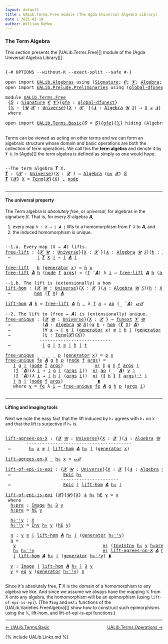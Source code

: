 ```yaml
---
layout: default
title : UALib.Terms.Free module (The Agda Universal Algebra Library)
date : 2021-01-14
author: William DeMeo
---
```


### <a id="the-term-algebra">The Term Algebra</a>

This section presents the [UALib.Terms.Free][] module of the [Agda Universal Algebra Library][].

<pre class="Agda">

<a id="298" class="Symbol">{-#</a> <a id="302" class="Keyword">OPTIONS</a> <a id="310" class="Pragma">--without-K</a> <a id="322" class="Pragma">--exact-split</a> <a id="336" class="Pragma">--safe</a> <a id="343" class="Symbol">#-}</a>

<a id="348" class="Keyword">open</a> <a id="353" class="Keyword">import</a> <a id="360" href="UALib.Algebras.html" class="Module">UALib.Algebras</a> <a id="375" class="Keyword">using</a> <a id="381" class="Symbol">(</a><a id="382" href="UALib.Algebras.Signatures.html#1419" class="Function">Signature</a><a id="391" class="Symbol">;</a> <a id="393" href="universes.html#613" class="Generalizable">𝓞</a><a id="394" class="Symbol">;</a> <a id="396" href="universes.html#617" class="Generalizable">𝓥</a><a id="397" class="Symbol">;</a> <a id="399" href="UALib.Algebras.Algebras.html#781" class="Function">Algebra</a><a id="406" class="Symbol">;</a> <a id="408" href="UALib.Algebras.Algebras.html#3508" class="Function Operator">_↠_</a><a id="411" class="Symbol">)</a>
<a id="413" class="Keyword">open</a> <a id="418" class="Keyword">import</a> <a id="425" href="UALib.Prelude.Preliminaries.html" class="Module">UALib.Prelude.Preliminaries</a> <a id="453" class="Keyword">using</a> <a id="459" class="Symbol">(</a><a id="460" href="MGS-Subsingleton-Theorems.html#3468" class="Function">global-dfunext</a><a id="474" class="Symbol">;</a> <a id="476" href="universes.html#551" class="Postulate">Universe</a><a id="484" class="Symbol">;</a> <a id="486" href="universes.html#758" class="Function Operator">_̇</a><a id="488" class="Symbol">)</a>

<a id="491" class="Keyword">module</a> <a id="498" href="UALib.Terms.Free.html" class="Module">UALib.Terms.Free</a>
 <a id="516" class="Symbol">{</a><a id="517" href="UALib.Terms.Free.html#517" class="Bound">𝑆</a> <a id="519" class="Symbol">:</a> <a id="521" href="UALib.Algebras.Signatures.html#1419" class="Function">Signature</a> <a id="531" href="universes.html#613" class="Generalizable">𝓞</a> <a id="533" href="universes.html#617" class="Generalizable">𝓥</a><a id="534" class="Symbol">}{</a><a id="536" href="UALib.Terms.Free.html#536" class="Bound">gfe</a> <a id="540" class="Symbol">:</a> <a id="542" href="MGS-Subsingleton-Theorems.html#3468" class="Function">global-dfunext</a><a id="556" class="Symbol">}</a>
 <a id="559" class="Symbol">{</a><a id="560" href="UALib.Terms.Free.html#560" class="Bound">𝕏</a> <a id="562" class="Symbol">:</a> <a id="564" class="Symbol">{</a><a id="565" href="UALib.Terms.Free.html#565" class="Bound">𝓤</a> <a id="567" href="UALib.Terms.Free.html#567" class="Bound">𝓧</a> <a id="569" class="Symbol">:</a> <a id="571" href="universes.html#551" class="Postulate">Universe</a><a id="579" class="Symbol">}{</a><a id="581" href="UALib.Terms.Free.html#581" class="Bound">X</a> <a id="583" class="Symbol">:</a> <a id="585" href="UALib.Terms.Free.html#567" class="Bound">𝓧</a> <a id="587" href="universes.html#758" class="Function Operator">̇</a> <a id="589" class="Symbol">}(</a><a id="591" href="UALib.Terms.Free.html#591" class="Bound">𝑨</a> <a id="593" class="Symbol">:</a> <a id="595" href="UALib.Algebras.Algebras.html#781" class="Function">Algebra</a> <a id="603" href="UALib.Terms.Free.html#565" class="Bound">𝓤</a> <a id="605" href="UALib.Terms.Free.html#517" class="Bound">𝑆</a><a id="606" class="Symbol">)</a> <a id="608" class="Symbol">→</a> <a id="610" href="UALib.Terms.Free.html#581" class="Bound">X</a> <a id="612" href="UALib.Algebras.Algebras.html#3508" class="Function Operator">↠</a> <a id="614" href="UALib.Terms.Free.html#591" class="Bound">𝑨</a><a id="615" class="Symbol">}</a>
 <a id="618" class="Keyword">where</a>

<a id="625" class="Keyword">open</a> <a id="630" class="Keyword">import</a> <a id="637" href="UALib.Terms.Basic.html" class="Module">UALib.Terms.Basic</a><a id="654" class="Symbol">{</a><a id="655" class="Argument">𝑆</a> <a id="657" class="Symbol">=</a> <a id="659" href="UALib.Terms.Free.html#517" class="Bound">𝑆</a><a id="660" class="Symbol">}{</a><a id="662" href="UALib.Terms.Free.html#536" class="Bound">gfe</a><a id="665" class="Symbol">}{</a><a id="667" href="UALib.Terms.Free.html#560" class="Bound">𝕏</a><a id="668" class="Symbol">}</a> <a id="670" class="Keyword">hiding</a> <a id="677" class="Symbol">(</a>Algebra<a id="685" class="Symbol">)</a> <a id="687" class="Keyword">public</a>

</pre>

Terms can be viewed as acting on other terms and we can form an algebraic structure whose domain and basic operations are both the collection of term operations. We call this the **term algebra** and denote it by `𝑻 X`. In [Agda][] the term algebra is defined as simply as one would hope.

<pre class="Agda">

<a id="1011" class="Comment">--The term algebra 𝑻 X.</a>
<a id="𝑻"></a><a id="1035" href="UALib.Terms.Free.html#1035" class="Function">𝑻</a> <a id="1037" class="Symbol">:</a> <a id="1039" class="Symbol">{</a><a id="1040" href="UALib.Terms.Free.html#1040" class="Bound">𝓧</a> <a id="1042" class="Symbol">:</a> <a id="1044" href="universes.html#551" class="Postulate">Universe</a><a id="1052" class="Symbol">}(</a><a id="1054" href="UALib.Terms.Free.html#1054" class="Bound">X</a> <a id="1056" class="Symbol">:</a> <a id="1058" href="UALib.Terms.Free.html#1040" class="Bound">𝓧</a> <a id="1060" href="universes.html#758" class="Function Operator">̇</a><a id="1061" class="Symbol">)</a> <a id="1063" class="Symbol">→</a> <a id="1065" href="UALib.Algebras.Algebras.html#781" class="Function">Algebra</a> <a id="1073" class="Symbol">(</a><a id="1074" href="UALib.Algebras.Products.html#2005" class="Function">ov</a> <a id="1077" href="UALib.Terms.Free.html#1040" class="Bound">𝓧</a><a id="1078" class="Symbol">)</a> <a id="1080" href="UALib.Terms.Free.html#517" class="Bound">𝑆</a>
<a id="1082" href="UALib.Terms.Free.html#1035" class="Function">𝑻</a> <a id="1084" class="Symbol">{</a><a id="1085" href="UALib.Terms.Free.html#1085" class="Bound">𝓧</a><a id="1086" class="Symbol">}</a> <a id="1088" href="UALib.Terms.Free.html#1088" class="Bound">X</a> <a id="1090" class="Symbol">=</a> <a id="1092" href="UALib.Terms.Basic.html#1040" class="Datatype">Term</a><a id="1096" class="Symbol">{</a><a id="1097" href="UALib.Terms.Free.html#1085" class="Bound">𝓧</a><a id="1098" class="Symbol">}{</a><a id="1100" href="UALib.Terms.Free.html#1088" class="Bound">X</a><a id="1101" class="Symbol">}</a> <a id="1103" href="MGS-MLTT.html#2929" class="InductiveConstructor Operator">,</a> <a id="1105" href="UALib.Terms.Basic.html#1123" class="InductiveConstructor">node</a>

</pre>

-------------------------------------------

#### <a id="the-universal-property">The universal property</a>

The Term algebra is *absolutely free*, or *universal*, for algebras in the signature 𝑆. That is, for every 𝑆-algebra 𝑨,

1.  every map `h : 𝑋 → ∣ 𝑨 ∣` lifts to a homomorphism from `𝑻 X` to 𝑨, and
2.  the induced homomorphism is unique.

<pre class="Agda">

<a id="1483" class="Comment">--1.a. Every map (X → 𝑨) lifts.</a>
<a id="free-lift"></a><a id="1515" href="UALib.Terms.Free.html#1515" class="Function">free-lift</a> <a id="1525" class="Symbol">:</a> <a id="1527" class="Symbol">{</a><a id="1528" href="UALib.Terms.Free.html#1528" class="Bound">𝓧</a> <a id="1530" href="UALib.Terms.Free.html#1530" class="Bound">𝓤</a> <a id="1532" class="Symbol">:</a> <a id="1534" href="universes.html#551" class="Postulate">Universe</a><a id="1542" class="Symbol">}{</a><a id="1544" href="UALib.Terms.Free.html#1544" class="Bound">X</a> <a id="1546" class="Symbol">:</a> <a id="1548" href="UALib.Terms.Free.html#1528" class="Bound">𝓧</a> <a id="1550" href="universes.html#758" class="Function Operator">̇</a><a id="1551" class="Symbol">}(</a><a id="1553" href="UALib.Terms.Free.html#1553" class="Bound">𝑨</a> <a id="1555" class="Symbol">:</a> <a id="1557" href="UALib.Algebras.Algebras.html#781" class="Function">Algebra</a> <a id="1565" href="UALib.Terms.Free.html#1530" class="Bound">𝓤</a> <a id="1567" href="UALib.Terms.Free.html#517" class="Bound">𝑆</a><a id="1568" class="Symbol">)(</a><a id="1570" href="UALib.Terms.Free.html#1570" class="Bound">h</a> <a id="1572" class="Symbol">:</a> <a id="1574" href="UALib.Terms.Free.html#1544" class="Bound">X</a> <a id="1576" class="Symbol">→</a> <a id="1578" href="UALib.Prelude.Preliminaries.html#11659" class="Function Operator">∣</a> <a id="1580" href="UALib.Terms.Free.html#1553" class="Bound">𝑨</a> <a id="1582" href="UALib.Prelude.Preliminaries.html#11659" class="Function Operator">∣</a><a id="1583" class="Symbol">)</a>
 <a id="1586" class="Symbol">→</a>          <a id="1597" href="UALib.Prelude.Preliminaries.html#11659" class="Function Operator">∣</a> <a id="1599" href="UALib.Terms.Free.html#1035" class="Function">𝑻</a> <a id="1601" href="UALib.Terms.Free.html#1544" class="Bound">X</a> <a id="1603" href="UALib.Prelude.Preliminaries.html#11659" class="Function Operator">∣</a> <a id="1605" class="Symbol">→</a> <a id="1607" href="UALib.Prelude.Preliminaries.html#11659" class="Function Operator">∣</a> <a id="1609" href="UALib.Terms.Free.html#1553" class="Bound">𝑨</a> <a id="1611" href="UALib.Prelude.Preliminaries.html#11659" class="Function Operator">∣</a>

<a id="1614" href="UALib.Terms.Free.html#1515" class="Function">free-lift</a> <a id="1624" class="Symbol">_</a> <a id="1626" href="UALib.Terms.Free.html#1626" class="Bound">h</a> <a id="1628" class="Symbol">(</a><a id="1629" href="UALib.Terms.Basic.html#1094" class="InductiveConstructor">generator</a> <a id="1639" href="UALib.Terms.Free.html#1639" class="Bound">x</a><a id="1640" class="Symbol">)</a> <a id="1642" class="Symbol">=</a> <a id="1644" href="UALib.Terms.Free.html#1626" class="Bound">h</a> <a id="1646" href="UALib.Terms.Free.html#1639" class="Bound">x</a>
<a id="1648" href="UALib.Terms.Free.html#1515" class="Function">free-lift</a> <a id="1658" href="UALib.Terms.Free.html#1658" class="Bound">𝑨</a> <a id="1660" href="UALib.Terms.Free.html#1660" class="Bound">h</a> <a id="1662" class="Symbol">(</a><a id="1663" href="UALib.Terms.Basic.html#1123" class="InductiveConstructor">node</a> <a id="1668" href="UALib.Terms.Free.html#1668" class="Bound">f</a> <a id="1670" href="UALib.Terms.Free.html#1670" class="Bound">args</a><a id="1674" class="Symbol">)</a> <a id="1676" class="Symbol">=</a> <a id="1678" class="Symbol">(</a><a id="1679" href="UALib.Terms.Free.html#1668" class="Bound">f</a> <a id="1681" href="UALib.Algebras.Algebras.html#2971" class="Function Operator">̂</a> <a id="1683" href="UALib.Terms.Free.html#1658" class="Bound">𝑨</a><a id="1684" class="Symbol">)</a> <a id="1686" class="Symbol">λ</a> <a id="1688" href="UALib.Terms.Free.html#1688" class="Bound">i</a> <a id="1690" class="Symbol">→</a> <a id="1692" href="UALib.Terms.Free.html#1515" class="Function">free-lift</a> <a id="1702" href="UALib.Terms.Free.html#1658" class="Bound">𝑨</a> <a id="1704" href="UALib.Terms.Free.html#1660" class="Bound">h</a> <a id="1706" class="Symbol">(</a><a id="1707" href="UALib.Terms.Free.html#1670" class="Bound">args</a> <a id="1712" href="UALib.Terms.Free.html#1688" class="Bound">i</a><a id="1713" class="Symbol">)</a>

<a id="1716" class="Comment">--1.b. The lift is (extensionally) a hom</a>
<a id="lift-hom"></a><a id="1757" href="UALib.Terms.Free.html#1757" class="Function">lift-hom</a> <a id="1766" class="Symbol">:</a> <a id="1768" class="Symbol">{</a><a id="1769" href="UALib.Terms.Free.html#1769" class="Bound">𝓧</a> <a id="1771" href="UALib.Terms.Free.html#1771" class="Bound">𝓤</a> <a id="1773" class="Symbol">:</a> <a id="1775" href="universes.html#551" class="Postulate">Universe</a><a id="1783" class="Symbol">}{</a><a id="1785" href="UALib.Terms.Free.html#1785" class="Bound">X</a> <a id="1787" class="Symbol">:</a> <a id="1789" href="UALib.Terms.Free.html#1769" class="Bound">𝓧</a> <a id="1791" href="universes.html#758" class="Function Operator">̇</a><a id="1792" class="Symbol">}(</a><a id="1794" href="UALib.Terms.Free.html#1794" class="Bound">𝑨</a> <a id="1796" class="Symbol">:</a> <a id="1798" href="UALib.Algebras.Algebras.html#781" class="Function">Algebra</a> <a id="1806" href="UALib.Terms.Free.html#1771" class="Bound">𝓤</a> <a id="1808" href="UALib.Terms.Free.html#517" class="Bound">𝑆</a><a id="1809" class="Symbol">)(</a><a id="1811" href="UALib.Terms.Free.html#1811" class="Bound">h</a> <a id="1813" class="Symbol">:</a> <a id="1815" href="UALib.Terms.Free.html#1785" class="Bound">X</a> <a id="1817" class="Symbol">→</a> <a id="1819" href="UALib.Prelude.Preliminaries.html#11659" class="Function Operator">∣</a> <a id="1821" href="UALib.Terms.Free.html#1794" class="Bound">𝑨</a> <a id="1823" href="UALib.Prelude.Preliminaries.html#11659" class="Function Operator">∣</a><a id="1824" class="Symbol">)</a>
 <a id="1827" class="Symbol">→</a>         <a id="1837" href="UALib.Homomorphisms.Basic.html#2061" class="Function">hom</a> <a id="1841" class="Symbol">(</a><a id="1842" href="UALib.Terms.Free.html#1035" class="Function">𝑻</a> <a id="1844" href="UALib.Terms.Free.html#1785" class="Bound">X</a><a id="1845" class="Symbol">)</a> <a id="1847" href="UALib.Terms.Free.html#1794" class="Bound">𝑨</a>

<a id="1850" href="UALib.Terms.Free.html#1757" class="Function">lift-hom</a> <a id="1859" href="UALib.Terms.Free.html#1859" class="Bound">𝑨</a> <a id="1861" href="UALib.Terms.Free.html#1861" class="Bound">h</a> <a id="1863" class="Symbol">=</a> <a id="1865" href="UALib.Terms.Free.html#1515" class="Function">free-lift</a> <a id="1875" href="UALib.Terms.Free.html#1859" class="Bound">𝑨</a> <a id="1877" href="UALib.Terms.Free.html#1861" class="Bound">h</a> <a id="1879" href="MGS-MLTT.html#2929" class="InductiveConstructor Operator">,</a> <a id="1881" class="Symbol">λ</a> <a id="1883" href="UALib.Terms.Free.html#1883" class="Bound">f</a> <a id="1885" href="UALib.Terms.Free.html#1885" class="Bound">a</a> <a id="1887" class="Symbol">→</a> <a id="1889" href="MGS-MLTT.html#6613" class="Function">ap</a> <a id="1892" class="Symbol">(_</a> <a id="1895" href="UALib.Algebras.Algebras.html#2971" class="Function Operator">̂</a> <a id="1897" href="UALib.Terms.Free.html#1859" class="Bound">𝑨</a><a id="1898" class="Symbol">)</a> <a id="1900" href="MGS-MLTT.html#4221" class="InductiveConstructor">𝓇ℯ𝒻𝓁</a>

<a id="1906" class="Comment">--2. The lift to (free → 𝑨) is (extensionally) unique.</a>
<a id="free-unique"></a><a id="1961" href="UALib.Terms.Free.html#1961" class="Function">free-unique</a> <a id="1973" class="Symbol">:</a> <a id="1975" class="Symbol">{</a><a id="1976" href="UALib.Terms.Free.html#1976" class="Bound">𝓧</a> <a id="1978" href="UALib.Terms.Free.html#1978" class="Bound">𝓤</a> <a id="1980" class="Symbol">:</a> <a id="1982" href="universes.html#551" class="Postulate">Universe</a><a id="1990" class="Symbol">}{</a><a id="1992" href="UALib.Terms.Free.html#1992" class="Bound">X</a> <a id="1994" class="Symbol">:</a> <a id="1996" href="UALib.Terms.Free.html#1976" class="Bound">𝓧</a> <a id="1998" href="universes.html#758" class="Function Operator">̇</a><a id="1999" class="Symbol">}</a> <a id="2001" class="Symbol">→</a> <a id="2003" href="MGS-FunExt-from-Univalence.html#393" class="Function">funext</a> <a id="2010" href="UALib.Terms.Free.html#533" class="Bound">𝓥</a> <a id="2012" href="UALib.Terms.Free.html#1978" class="Bound">𝓤</a>
 <a id="2015" class="Symbol">→</a>            <a id="2028" class="Symbol">(</a><a id="2029" href="UALib.Terms.Free.html#2029" class="Bound">𝑨</a> <a id="2031" class="Symbol">:</a> <a id="2033" href="UALib.Algebras.Algebras.html#781" class="Function">Algebra</a> <a id="2041" href="UALib.Terms.Free.html#1978" class="Bound">𝓤</a> <a id="2043" href="UALib.Terms.Free.html#517" class="Bound">𝑆</a><a id="2044" class="Symbol">)(</a><a id="2046" href="UALib.Terms.Free.html#2046" class="Bound">g</a> <a id="2048" href="UALib.Terms.Free.html#2048" class="Bound">h</a> <a id="2050" class="Symbol">:</a> <a id="2052" href="UALib.Homomorphisms.Basic.html#2061" class="Function">hom</a> <a id="2056" class="Symbol">(</a><a id="2057" href="UALib.Terms.Free.html#1035" class="Function">𝑻</a> <a id="2059" href="UALib.Terms.Free.html#1992" class="Bound">X</a><a id="2060" class="Symbol">)</a> <a id="2062" href="UALib.Terms.Free.html#2029" class="Bound">𝑨</a><a id="2063" class="Symbol">)</a>
 <a id="2066" class="Symbol">→</a>            <a id="2079" class="Symbol">(∀</a> <a id="2082" href="UALib.Terms.Free.html#2082" class="Bound">x</a> <a id="2084" class="Symbol">→</a> <a id="2086" href="UALib.Prelude.Preliminaries.html#11659" class="Function Operator">∣</a> <a id="2088" href="UALib.Terms.Free.html#2046" class="Bound">g</a> <a id="2090" href="UALib.Prelude.Preliminaries.html#11659" class="Function Operator">∣</a> <a id="2092" class="Symbol">(</a><a id="2093" href="UALib.Terms.Basic.html#1094" class="InductiveConstructor">generator</a> <a id="2103" href="UALib.Terms.Free.html#2082" class="Bound">x</a><a id="2104" class="Symbol">)</a> <a id="2106" href="MGS-MLTT.html#4207" class="Datatype Operator">≡</a> <a id="2108" href="UALib.Prelude.Preliminaries.html#11659" class="Function Operator">∣</a> <a id="2110" href="UALib.Terms.Free.html#2048" class="Bound">h</a> <a id="2112" href="UALib.Prelude.Preliminaries.html#11659" class="Function Operator">∣</a> <a id="2114" class="Symbol">(</a><a id="2115" href="UALib.Terms.Basic.html#1094" class="InductiveConstructor">generator</a> <a id="2125" href="UALib.Terms.Free.html#2082" class="Bound">x</a><a id="2126" class="Symbol">))</a>
 <a id="2130" class="Symbol">→</a>            <a id="2143" class="Symbol">(</a><a id="2144" href="UALib.Terms.Free.html#2144" class="Bound">t</a> <a id="2146" class="Symbol">:</a> <a id="2148" href="UALib.Terms.Basic.html#1040" class="Datatype">Term</a><a id="2152" class="Symbol">{</a><a id="2153" href="UALib.Terms.Free.html#1976" class="Bound">𝓧</a><a id="2154" class="Symbol">}{</a><a id="2156" href="UALib.Terms.Free.html#1992" class="Bound">X</a><a id="2157" class="Symbol">})</a>
             <a id="2173" class="Comment">---------------------------</a>
 <a id="2202" class="Symbol">→</a>            <a id="2215" href="UALib.Prelude.Preliminaries.html#11659" class="Function Operator">∣</a> <a id="2217" href="UALib.Terms.Free.html#2046" class="Bound">g</a> <a id="2219" href="UALib.Prelude.Preliminaries.html#11659" class="Function Operator">∣</a> <a id="2221" href="UALib.Terms.Free.html#2144" class="Bound">t</a> <a id="2223" href="MGS-MLTT.html#4207" class="Datatype Operator">≡</a> <a id="2225" href="UALib.Prelude.Preliminaries.html#11659" class="Function Operator">∣</a> <a id="2227" href="UALib.Terms.Free.html#2048" class="Bound">h</a> <a id="2229" href="UALib.Prelude.Preliminaries.html#11659" class="Function Operator">∣</a> <a id="2231" href="UALib.Terms.Free.html#2144" class="Bound">t</a>

<a id="2234" href="UALib.Terms.Free.html#1961" class="Function">free-unique</a> <a id="2246" class="Symbol">_</a> <a id="2248" class="Symbol">_</a> <a id="2250" class="Symbol">_</a> <a id="2252" class="Symbol">_</a> <a id="2254" href="UALib.Terms.Free.html#2254" class="Bound">p</a> <a id="2256" class="Symbol">(</a><a id="2257" href="UALib.Terms.Basic.html#1094" class="InductiveConstructor">generator</a> <a id="2267" href="UALib.Terms.Free.html#2267" class="Bound">x</a><a id="2268" class="Symbol">)</a> <a id="2270" class="Symbol">=</a> <a id="2272" href="UALib.Terms.Free.html#2254" class="Bound">p</a> <a id="2274" href="UALib.Terms.Free.html#2267" class="Bound">x</a>
<a id="2276" href="UALib.Terms.Free.html#1961" class="Function">free-unique</a> <a id="2288" href="UALib.Terms.Free.html#2288" class="Bound">fe</a> <a id="2291" href="UALib.Terms.Free.html#2291" class="Bound">𝑨</a> <a id="2293" href="UALib.Terms.Free.html#2293" class="Bound">g</a> <a id="2295" href="UALib.Terms.Free.html#2295" class="Bound">h</a> <a id="2297" href="UALib.Terms.Free.html#2297" class="Bound">p</a> <a id="2299" class="Symbol">(</a><a id="2300" href="UALib.Terms.Basic.html#1123" class="InductiveConstructor">node</a> <a id="2305" href="UALib.Terms.Free.html#2305" class="Bound">f</a> <a id="2307" href="UALib.Terms.Free.html#2307" class="Bound">args</a><a id="2311" class="Symbol">)</a> <a id="2313" class="Symbol">=</a>
   <a id="2318" href="UALib.Prelude.Preliminaries.html#11659" class="Function Operator">∣</a> <a id="2320" href="UALib.Terms.Free.html#2293" class="Bound">g</a> <a id="2322" href="UALib.Prelude.Preliminaries.html#11659" class="Function Operator">∣</a> <a id="2324" class="Symbol">(</a><a id="2325" href="UALib.Terms.Basic.html#1123" class="InductiveConstructor">node</a> <a id="2330" href="UALib.Terms.Free.html#2305" class="Bound">f</a> <a id="2332" href="UALib.Terms.Free.html#2307" class="Bound">args</a><a id="2336" class="Symbol">)</a>            <a id="2349" href="MGS-MLTT.html#5997" class="Function Operator">≡⟨</a> <a id="2352" href="UALib.Prelude.Preliminaries.html#11740" class="Function Operator">∥</a> <a id="2354" href="UALib.Terms.Free.html#2293" class="Bound">g</a> <a id="2356" href="UALib.Prelude.Preliminaries.html#11740" class="Function Operator">∥</a> <a id="2358" href="UALib.Terms.Free.html#2305" class="Bound">f</a> <a id="2360" href="UALib.Terms.Free.html#2307" class="Bound">args</a> <a id="2365" href="MGS-MLTT.html#5997" class="Function Operator">⟩</a>
   <a id="2370" class="Symbol">(</a><a id="2371" href="UALib.Terms.Free.html#2305" class="Bound">f</a> <a id="2373" href="UALib.Algebras.Algebras.html#2971" class="Function Operator">̂</a> <a id="2375" href="UALib.Terms.Free.html#2291" class="Bound">𝑨</a><a id="2376" class="Symbol">)(λ</a> <a id="2380" href="UALib.Terms.Free.html#2380" class="Bound">i</a> <a id="2382" class="Symbol">→</a> <a id="2384" href="UALib.Prelude.Preliminaries.html#11659" class="Function Operator">∣</a> <a id="2386" href="UALib.Terms.Free.html#2293" class="Bound">g</a> <a id="2388" href="UALib.Prelude.Preliminaries.html#11659" class="Function Operator">∣</a> <a id="2390" class="Symbol">(</a><a id="2391" href="UALib.Terms.Free.html#2307" class="Bound">args</a> <a id="2396" href="UALib.Terms.Free.html#2380" class="Bound">i</a><a id="2397" class="Symbol">))</a>  <a id="2401" href="MGS-MLTT.html#5997" class="Function Operator">≡⟨</a> <a id="2404" href="MGS-MLTT.html#6613" class="Function">ap</a> <a id="2407" class="Symbol">(_</a> <a id="2410" href="UALib.Algebras.Algebras.html#2971" class="Function Operator">̂</a> <a id="2412" href="UALib.Terms.Free.html#2291" class="Bound">𝑨</a><a id="2413" class="Symbol">)</a> <a id="2415" href="UALib.Terms.Free.html#2521" class="Function">γ</a> <a id="2417" href="MGS-MLTT.html#5997" class="Function Operator">⟩</a>
   <a id="2422" class="Symbol">(</a><a id="2423" href="UALib.Terms.Free.html#2305" class="Bound">f</a> <a id="2425" href="UALib.Algebras.Algebras.html#2971" class="Function Operator">̂</a> <a id="2427" href="UALib.Terms.Free.html#2291" class="Bound">𝑨</a><a id="2428" class="Symbol">)(λ</a> <a id="2432" href="UALib.Terms.Free.html#2432" class="Bound">i</a> <a id="2434" class="Symbol">→</a> <a id="2436" href="UALib.Prelude.Preliminaries.html#11659" class="Function Operator">∣</a> <a id="2438" href="UALib.Terms.Free.html#2295" class="Bound">h</a> <a id="2440" href="UALib.Prelude.Preliminaries.html#11659" class="Function Operator">∣</a> <a id="2442" class="Symbol">(</a><a id="2443" href="UALib.Terms.Free.html#2307" class="Bound">args</a> <a id="2448" href="UALib.Terms.Free.html#2432" class="Bound">i</a><a id="2449" class="Symbol">))</a>  <a id="2453" href="MGS-MLTT.html#5997" class="Function Operator">≡⟨</a> <a id="2456" class="Symbol">(</a><a id="2457" href="UALib.Prelude.Preliminaries.html#11740" class="Function Operator">∥</a> <a id="2459" href="UALib.Terms.Free.html#2295" class="Bound">h</a> <a id="2461" href="UALib.Prelude.Preliminaries.html#11740" class="Function Operator">∥</a> <a id="2463" href="UALib.Terms.Free.html#2305" class="Bound">f</a> <a id="2465" href="UALib.Terms.Free.html#2307" class="Bound">args</a><a id="2469" class="Symbol">)</a><a id="2470" href="MGS-MLTT.html#6125" class="Function Operator">⁻¹</a> <a id="2473" href="MGS-MLTT.html#5997" class="Function Operator">⟩</a>
   <a id="2478" href="UALib.Prelude.Preliminaries.html#11659" class="Function Operator">∣</a> <a id="2480" href="UALib.Terms.Free.html#2295" class="Bound">h</a> <a id="2482" href="UALib.Prelude.Preliminaries.html#11659" class="Function Operator">∣</a> <a id="2484" class="Symbol">(</a><a id="2485" href="UALib.Terms.Basic.html#1123" class="InductiveConstructor">node</a> <a id="2490" href="UALib.Terms.Free.html#2305" class="Bound">f</a> <a id="2492" href="UALib.Terms.Free.html#2307" class="Bound">args</a><a id="2496" class="Symbol">)</a>             <a id="2510" href="MGS-MLTT.html#6079" class="Function Operator">∎</a>
   <a id="2515" class="Keyword">where</a> <a id="2521" href="UALib.Terms.Free.html#2521" class="Function">γ</a> <a id="2523" class="Symbol">=</a> <a id="2525" href="UALib.Terms.Free.html#2288" class="Bound">fe</a> <a id="2528" class="Symbol">λ</a> <a id="2530" href="UALib.Terms.Free.html#2530" class="Bound">i</a> <a id="2532" class="Symbol">→</a> <a id="2534" href="UALib.Terms.Free.html#1961" class="Function">free-unique</a> <a id="2546" href="UALib.Terms.Free.html#2288" class="Bound">fe</a> <a id="2549" href="UALib.Terms.Free.html#2291" class="Bound">𝑨</a> <a id="2551" href="UALib.Terms.Free.html#2293" class="Bound">g</a> <a id="2553" href="UALib.Terms.Free.html#2295" class="Bound">h</a> <a id="2555" href="UALib.Terms.Free.html#2297" class="Bound">p</a> <a id="2557" class="Symbol">(</a><a id="2558" href="UALib.Terms.Free.html#2307" class="Bound">args</a> <a id="2563" href="UALib.Terms.Free.html#2530" class="Bound">i</a><a id="2564" class="Symbol">)</a>

</pre>

-------------------------------------------------

#### <a id="lifting-and-imaging-tools">Lifting and imaging tools</a>

Next we note the easy fact that the lift induced by `h₀` agrees with `h₀` on `X` and that the lift is surjective if `h₀` is.

<pre class="Agda">

<a id="lift-agrees-on-X"></a><a id="2840" href="UALib.Terms.Free.html#2840" class="Function">lift-agrees-on-X</a> <a id="2857" class="Symbol">:</a> <a id="2859" class="Symbol">{</a><a id="2860" href="UALib.Terms.Free.html#2860" class="Bound">𝓧</a> <a id="2862" href="UALib.Terms.Free.html#2862" class="Bound">𝓤</a> <a id="2864" class="Symbol">:</a> <a id="2866" href="universes.html#551" class="Postulate">Universe</a><a id="2874" class="Symbol">}{</a><a id="2876" href="UALib.Terms.Free.html#2876" class="Bound">X</a> <a id="2878" class="Symbol">:</a> <a id="2880" href="UALib.Terms.Free.html#2860" class="Bound">𝓧</a> <a id="2882" href="universes.html#758" class="Function Operator">̇</a><a id="2883" class="Symbol">}(</a><a id="2885" href="UALib.Terms.Free.html#2885" class="Bound">𝑨</a> <a id="2887" class="Symbol">:</a> <a id="2889" href="UALib.Algebras.Algebras.html#781" class="Function">Algebra</a> <a id="2897" href="UALib.Terms.Free.html#2862" class="Bound">𝓤</a> <a id="2899" href="UALib.Terms.Free.html#517" class="Bound">𝑆</a><a id="2900" class="Symbol">)(</a><a id="2902" href="UALib.Terms.Free.html#2902" class="Bound">h₀</a> <a id="2905" class="Symbol">:</a> <a id="2907" href="UALib.Terms.Free.html#2876" class="Bound">X</a> <a id="2909" class="Symbol">→</a> <a id="2911" href="UALib.Prelude.Preliminaries.html#11659" class="Function Operator">∣</a> <a id="2913" href="UALib.Terms.Free.html#2885" class="Bound">𝑨</a> <a id="2915" href="UALib.Prelude.Preliminaries.html#11659" class="Function Operator">∣</a><a id="2916" class="Symbol">)(</a><a id="2918" href="UALib.Terms.Free.html#2918" class="Bound">x</a> <a id="2920" class="Symbol">:</a> <a id="2922" href="UALib.Terms.Free.html#2876" class="Bound">X</a><a id="2923" class="Symbol">)</a>
        <a id="2933" class="Comment">----------------------------------------</a>
 <a id="2975" class="Symbol">→</a>       <a id="2983" href="UALib.Terms.Free.html#2902" class="Bound">h₀</a> <a id="2986" href="UALib.Terms.Free.html#2918" class="Bound">x</a> <a id="2988" href="MGS-MLTT.html#4207" class="Datatype Operator">≡</a> <a id="2990" href="UALib.Prelude.Preliminaries.html#11659" class="Function Operator">∣</a> <a id="2992" href="UALib.Terms.Free.html#1757" class="Function">lift-hom</a> <a id="3001" href="UALib.Terms.Free.html#2885" class="Bound">𝑨</a> <a id="3003" href="UALib.Terms.Free.html#2902" class="Bound">h₀</a> <a id="3006" href="UALib.Prelude.Preliminaries.html#11659" class="Function Operator">∣</a> <a id="3008" class="Symbol">(</a><a id="3009" href="UALib.Terms.Basic.html#1094" class="InductiveConstructor">generator</a> <a id="3019" href="UALib.Terms.Free.html#2918" class="Bound">x</a><a id="3020" class="Symbol">)</a>

<a id="3023" href="UALib.Terms.Free.html#2840" class="Function">lift-agrees-on-X</a> <a id="3040" class="Symbol">_</a> <a id="3042" href="UALib.Terms.Free.html#3042" class="Bound">h₀</a> <a id="3045" href="UALib.Terms.Free.html#3045" class="Bound">x</a> <a id="3047" class="Symbol">=</a> <a id="3049" href="MGS-MLTT.html#4221" class="InductiveConstructor">𝓇ℯ𝒻𝓁</a>

<a id="lift-of-epi-is-epi"></a><a id="3055" href="UALib.Terms.Free.html#3055" class="Function">lift-of-epi-is-epi</a> <a id="3074" class="Symbol">:</a> <a id="3076" class="Symbol">{</a><a id="3077" href="UALib.Terms.Free.html#3077" class="Bound">𝓧</a> <a id="3079" href="UALib.Terms.Free.html#3079" class="Bound">𝓤</a> <a id="3081" class="Symbol">:</a> <a id="3083" href="universes.html#551" class="Postulate">Universe</a><a id="3091" class="Symbol">}{</a><a id="3093" href="UALib.Terms.Free.html#3093" class="Bound">X</a> <a id="3095" class="Symbol">:</a> <a id="3097" href="UALib.Terms.Free.html#3077" class="Bound">𝓧</a> <a id="3099" href="universes.html#758" class="Function Operator">̇</a><a id="3100" class="Symbol">}(</a><a id="3102" href="UALib.Terms.Free.html#3102" class="Bound">𝑨</a> <a id="3104" class="Symbol">:</a> <a id="3106" href="UALib.Algebras.Algebras.html#781" class="Function">Algebra</a> <a id="3114" href="UALib.Terms.Free.html#3079" class="Bound">𝓤</a> <a id="3116" href="UALib.Terms.Free.html#517" class="Bound">𝑆</a><a id="3117" class="Symbol">)(</a><a id="3119" href="UALib.Terms.Free.html#3119" class="Bound">h₀</a> <a id="3122" class="Symbol">:</a> <a id="3124" href="UALib.Terms.Free.html#3093" class="Bound">X</a> <a id="3126" class="Symbol">→</a> <a id="3128" href="UALib.Prelude.Preliminaries.html#11659" class="Function Operator">∣</a> <a id="3130" href="UALib.Terms.Free.html#3102" class="Bound">𝑨</a> <a id="3132" href="UALib.Prelude.Preliminaries.html#11659" class="Function Operator">∣</a><a id="3133" class="Symbol">)</a>
 <a id="3136" class="Symbol">→</a>                    <a id="3157" href="UALib.Prelude.Inverses.html#2353" class="Function">Epic</a> <a id="3162" href="UALib.Terms.Free.html#3119" class="Bound">h₀</a>
                     <a id="3186" class="Comment">----------------------</a>
 <a id="3210" class="Symbol">→</a>                    <a id="3231" href="UALib.Prelude.Inverses.html#2353" class="Function">Epic</a> <a id="3236" href="UALib.Prelude.Preliminaries.html#11659" class="Function Operator">∣</a> <a id="3238" href="UALib.Terms.Free.html#1757" class="Function">lift-hom</a> <a id="3247" href="UALib.Terms.Free.html#3102" class="Bound">𝑨</a> <a id="3249" href="UALib.Terms.Free.html#3119" class="Bound">h₀</a> <a id="3252" href="UALib.Prelude.Preliminaries.html#11659" class="Function Operator">∣</a>

<a id="3255" href="UALib.Terms.Free.html#3055" class="Function">lift-of-epi-is-epi</a> <a id="3274" class="Symbol">{</a><a id="3275" href="UALib.Terms.Free.html#3275" class="Bound">𝓧</a><a id="3276" class="Symbol">}{</a><a id="3278" href="UALib.Terms.Free.html#3278" class="Bound">𝓤</a><a id="3279" class="Symbol">}{</a><a id="3281" href="UALib.Terms.Free.html#3281" class="Bound">X</a><a id="3282" class="Symbol">}</a> <a id="3284" href="UALib.Terms.Free.html#3284" class="Bound">𝑨</a> <a id="3286" href="UALib.Terms.Free.html#3286" class="Bound">h₀</a> <a id="3289" href="UALib.Terms.Free.html#3289" class="Bound">hE</a> <a id="3292" href="UALib.Terms.Free.html#3292" class="Bound">y</a> <a id="3294" class="Symbol">=</a> <a id="3296" href="UALib.Terms.Free.html#3615" class="Function">γ</a>
 <a id="3299" class="Keyword">where</a>
  <a id="3307" href="UALib.Terms.Free.html#3307" class="Function">h₀pre</a> <a id="3313" class="Symbol">:</a> <a id="3315" href="UALib.Prelude.Inverses.html#788" class="Datatype Operator">Image</a> <a id="3321" href="UALib.Terms.Free.html#3286" class="Bound">h₀</a> <a id="3324" href="UALib.Prelude.Inverses.html#788" class="Datatype Operator">∋</a> <a id="3326" href="UALib.Terms.Free.html#3292" class="Bound">y</a>
  <a id="3330" href="UALib.Terms.Free.html#3307" class="Function">h₀pre</a> <a id="3336" class="Symbol">=</a> <a id="3338" href="UALib.Terms.Free.html#3289" class="Bound">hE</a> <a id="3341" href="UALib.Terms.Free.html#3292" class="Bound">y</a>

  <a id="3346" href="UALib.Terms.Free.html#3346" class="Function">h₀⁻¹y</a> <a id="3352" class="Symbol">:</a> <a id="3354" href="UALib.Terms.Free.html#3281" class="Bound">X</a>
  <a id="3358" href="UALib.Terms.Free.html#3346" class="Function">h₀⁻¹y</a> <a id="3364" class="Symbol">=</a> <a id="3366" href="UALib.Prelude.Inverses.html#1667" class="Function">Inv</a> <a id="3370" href="UALib.Terms.Free.html#3286" class="Bound">h₀</a> <a id="3373" href="UALib.Terms.Free.html#3292" class="Bound">y</a> <a id="3375" class="Symbol">(</a><a id="3376" href="UALib.Terms.Free.html#3289" class="Bound">hE</a> <a id="3379" href="UALib.Terms.Free.html#3292" class="Bound">y</a><a id="3380" class="Symbol">)</a>

  <a id="3385" href="UALib.Terms.Free.html#3385" class="Function">η</a> <a id="3387" class="Symbol">:</a> <a id="3389" href="UALib.Terms.Free.html#3292" class="Bound">y</a> <a id="3391" href="MGS-MLTT.html#4207" class="Datatype Operator">≡</a> <a id="3393" href="UALib.Prelude.Preliminaries.html#11659" class="Function Operator">∣</a> <a id="3395" href="UALib.Terms.Free.html#1757" class="Function">lift-hom</a> <a id="3404" href="UALib.Terms.Free.html#3284" class="Bound">𝑨</a> <a id="3406" href="UALib.Terms.Free.html#3286" class="Bound">h₀</a> <a id="3409" href="UALib.Prelude.Preliminaries.html#11659" class="Function Operator">∣</a> <a id="3411" class="Symbol">(</a><a id="3412" href="UALib.Terms.Basic.html#1094" class="InductiveConstructor">generator</a> <a id="3422" href="UALib.Terms.Free.html#3346" class="Function">h₀⁻¹y</a><a id="3427" class="Symbol">)</a>
  <a id="3431" href="UALib.Terms.Free.html#3385" class="Function">η</a> <a id="3433" class="Symbol">=</a>
   <a id="3438" href="UALib.Terms.Free.html#3292" class="Bound">y</a>                                 <a id="3472" href="MGS-MLTT.html#5997" class="Function Operator">≡⟨</a> <a id="3475" class="Symbol">(</a><a id="3476" href="UALib.Prelude.Inverses.html#1886" class="Function">InvIsInv</a> <a id="3485" href="UALib.Terms.Free.html#3286" class="Bound">h₀</a> <a id="3488" href="UALib.Terms.Free.html#3292" class="Bound">y</a> <a id="3490" href="UALib.Terms.Free.html#3307" class="Function">h₀pre</a><a id="3495" class="Symbol">)</a><a id="3496" href="MGS-MLTT.html#6125" class="Function Operator">⁻¹</a> <a id="3499" href="MGS-MLTT.html#5997" class="Function Operator">⟩</a>
   <a id="3504" href="UALib.Terms.Free.html#3286" class="Bound">h₀</a> <a id="3507" href="UALib.Terms.Free.html#3346" class="Function">h₀⁻¹y</a>                          <a id="3538" href="MGS-MLTT.html#5997" class="Function Operator">≡⟨</a> <a id="3541" href="UALib.Terms.Free.html#2840" class="Function">lift-agrees-on-X</a> <a id="3558" href="UALib.Terms.Free.html#3284" class="Bound">𝑨</a> <a id="3560" href="UALib.Terms.Free.html#3286" class="Bound">h₀</a> <a id="3563" href="UALib.Terms.Free.html#3346" class="Function">h₀⁻¹y</a> <a id="3569" href="MGS-MLTT.html#5997" class="Function Operator">⟩</a>
   <a id="3574" href="UALib.Prelude.Preliminaries.html#11659" class="Function Operator">∣</a> <a id="3576" href="UALib.Terms.Free.html#1757" class="Function">lift-hom</a> <a id="3585" href="UALib.Terms.Free.html#3284" class="Bound">𝑨</a> <a id="3587" href="UALib.Terms.Free.html#3286" class="Bound">h₀</a> <a id="3590" href="UALib.Prelude.Preliminaries.html#11659" class="Function Operator">∣</a> <a id="3592" class="Symbol">(</a><a id="3593" href="UALib.Terms.Basic.html#1094" class="InductiveConstructor">generator</a> <a id="3603" href="UALib.Terms.Free.html#3346" class="Function">h₀⁻¹y</a><a id="3608" class="Symbol">)</a> <a id="3610" href="MGS-MLTT.html#6079" class="Function Operator">∎</a>

  <a id="3615" href="UALib.Terms.Free.html#3615" class="Function">γ</a> <a id="3617" class="Symbol">:</a> <a id="3619" href="UALib.Prelude.Inverses.html#788" class="Datatype Operator">Image</a> <a id="3625" href="UALib.Prelude.Preliminaries.html#11659" class="Function Operator">∣</a> <a id="3627" href="UALib.Terms.Free.html#1757" class="Function">lift-hom</a> <a id="3636" href="UALib.Terms.Free.html#3284" class="Bound">𝑨</a> <a id="3638" href="UALib.Terms.Free.html#3286" class="Bound">h₀</a> <a id="3641" href="UALib.Prelude.Preliminaries.html#11659" class="Function Operator">∣</a> <a id="3643" href="UALib.Prelude.Inverses.html#788" class="Datatype Operator">∋</a> <a id="3645" href="UALib.Terms.Free.html#3292" class="Bound">y</a>
  <a id="3649" href="UALib.Terms.Free.html#3615" class="Function">γ</a> <a id="3651" class="Symbol">=</a> <a id="3653" href="UALib.Prelude.Inverses.html#884" class="InductiveConstructor">eq</a> <a id="3656" href="UALib.Terms.Free.html#3292" class="Bound">y</a> <a id="3658" class="Symbol">(</a><a id="3659" href="UALib.Terms.Basic.html#1094" class="InductiveConstructor">generator</a> <a id="3669" href="UALib.Terms.Free.html#3346" class="Function">h₀⁻¹y</a><a id="3674" class="Symbol">)</a> <a id="3676" href="UALib.Terms.Free.html#3385" class="Function">η</a>

</pre>

Since it's absolutely free, 𝑻 X is the domain of a homomorphism to any algebra we like. And since we assume we always have the mapping 𝕏 from X onto any algebra, the homomorphism will be an epimorphism (using `lift-of-epi-is-epi`). (The `𝑻img` and `mkti` functions of the [UALib.Varieties.FreeAlgebra][] show how to construct such epimorphisms using the 𝕏, lift-hom, and lift-of-epi-is-epi functions.)

--------------------------------------

[← UALib.Terms.Basic](UALib.Terms.Basic.html)
<span style="float:right;">[UALib.Terms.Operations →](UALib.Terms.Operations.html)</span>

{% include UALib.Links.md %}



<!-- term-op : {𝓧 : Universe}{X : 𝓧 ̇}(f : ∣ 𝑆 ∣)(args : ∥ 𝑆 ∥ f → Term{𝓧}{X} ) → Term
term-op f args = node f args -->

